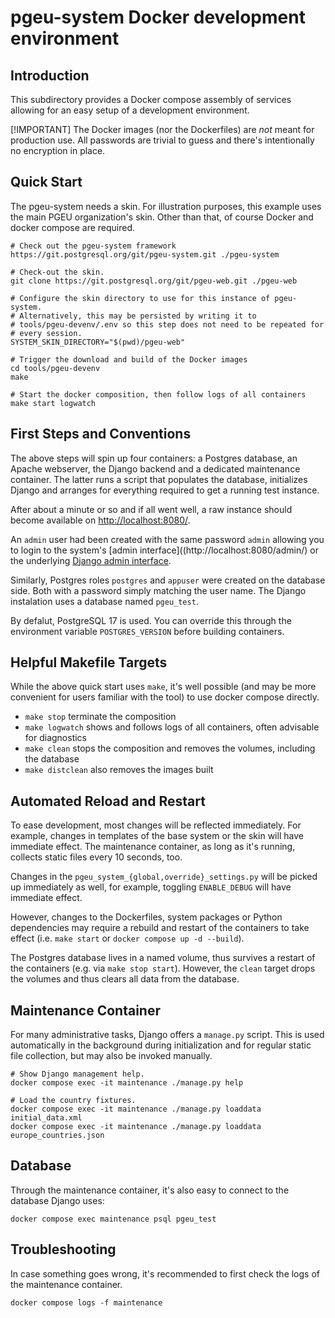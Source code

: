 # pgeu-system Docker development environment

## Introduction

This subdirectory provides a Docker compose assembly of services
allowing for an easy setup of a development environment.

[!IMPORTANT]
The Docker images (nor the Dockerfiles) are *not* meant for production
use. All passwords are trivial to guess and there's intentionally no
encryption in place.

## Quick Start

The pgeu-system needs a skin. For illustration purposes, this example
uses the main PGEU organization's skin. Other than that, of course
Docker and docker compose are required.

```shell
# Check out the pgeu-system framework
https://git.postgresql.org/git/pgeu-system.git ./pgeu-system

# Check-out the skin.
git clone https://git.postgresql.org/git/pgeu-web.git ./pgeu-web

# Configure the skin directory to use for this instance of pgeu-system.
# Alternatively, this may be persisted by writing it to
# tools/pgeu-devenv/.env so this step does not need to be repeated for
# every session.
SYSTEM_SKIN_DIRECTORY="$(pwd)/pgeu-web"

# Trigger the download and build of the Docker images
cd tools/pgeu-devenv
make

# Start the docker composition, then follow logs of all containers
make start logwatch
```

## First Steps and Conventions

The above steps will spin up four containers: a Postgres database, an
Apache webserver, the Django backend and a dedicated maintenance
container. The latter runs a script that populates the database,
initializes Django and arranges for everything required to get a
running test instance.

After about a minute or so and if all went well, a raw instance should
become available on [http://localhost:8080/](http://localhost:8080/).

An `admin` user had been created with the same password `admin`
allowing you to login to the system's
[admin&nbsp;interface]((http://localhost:8080/admin/) or the
underlying
[Django admin interface](http://localhost:8080/admin/django/).

Similarly, Postgres roles `postgres` and `appuser` were created on the
database side. Both with a password simply matching the user name. The
Django instalation uses a database named `pgeu_test`.

By defalut, PostgreSQL 17 is used. You can override this through the
environment variable `POSTGRES_VERSION` before building containers.

## Helpful Makefile Targets

While the above quick start uses `make`, it's well possible (and may
be more convenient for users familiar with the tool) to use docker
compose directly.

* `make stop` terminate the composition
* `make logwatch` shows and follows logs of all containers, often
advisable for diagnostics
* `make clean` stops the composition and removes the volumes, including the database
* `make distclean` also removes the images built

## Automated Reload and Restart

To ease development, most changes will be reflected immediately. For
example, changes in templates of the base system or the skin will have
immediate effect. The maintenance container, as long as it's running,
collects static files every 10 seconds, too.

Changes in the `pgeu_system_{global,override}_settings.py` will be
picked up immediately as well, for example, toggling `ENABLE_DEBUG`
will have immediate effect.

However, changes to the Dockerfiles, system packages or Python
dependencies may require a rebuild and restart of the containers to
take effect (i.e. `make start` or `docker compose up -d --build`).

The Postgres database lives in a named volume, thus survives a restart
of the containers (e.g. via `make stop start`). However, the `clean`
target drops the volumes and thus clears all data from the database.

## Maintenance Container

For many administrative tasks, Django offers a `manage.py`
script. This is used automatically in the background during
initialization and for regular static file collection, but may also be
invoked manually.

```shell
# Show Django management help.
docker compose exec -it maintenance ./manage.py help

# Load the country fixtures.
docker compose exec -it maintenance ./manage.py loaddata initial_data.xml
docker compose exec -it maintenance ./manage.py loaddata europe_countries.json
```

## Database

Through the maintenance container, it's also easy to connect to the
database Django uses:

```shell
docker compose exec maintenance psql pgeu_test
```

## Troubleshooting

In case something goes wrong, it's recommended to first check the logs
of the maintenance container.

```shell
docker compose logs -f maintenance
```
